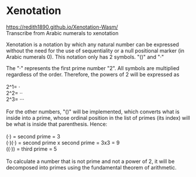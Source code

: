 # Xenotation
https://redith1890.github.io/Xenotation-Wasm/ <br>
Transcribe from Arabic numerals to xenotation
  
Xenotation is a notation by which any natural number can be expressed without the need for the use of sequentiality or a null positional marker (in Arabic numerals 0). This notation only has 2 symbols. "()" and "·"  

The "·" represents the first prime number "2". All symbols are multiplied regardless of the order. Therefore, the powers of 2 will be expressed as <br>
<br>
2^1= · <br>
2^2= ·· <br>
2^3=  ··· <br>
<br>
For the other numbers, "()" will be implemented, which converts what is inside into a prime, whose ordinal position in the list of primes (its index) will be what is inside that parenthesis. Hence: <br>
<br>
(·) = second prime = 3 <br>
(·)(·) = second prime x second prime = 3x3 = 9 <br>
((·)) = third prime = 5 <br>
<br>
To calculate a number that is not prime and not a power of 2, it will be decomposed into primes using the fundamental theorem of arithmetic. <br>
